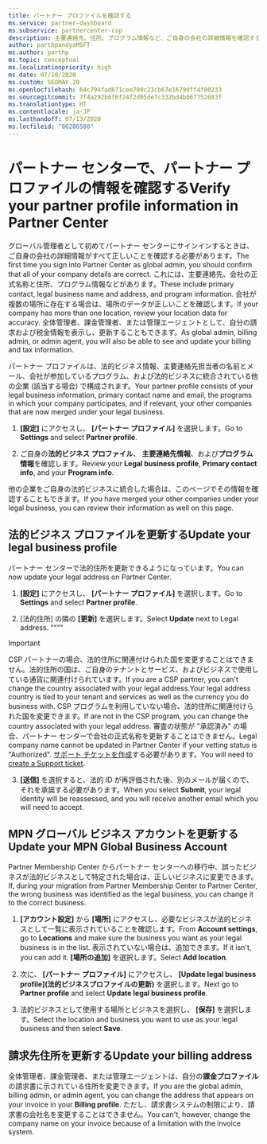 ```yaml
---
title: パートナー プロファイルを確認する
ms.service: partner-dashboard
ms.subservice: partnercenter-csp
description: 主要連絡先、住所、プログラム情報など、ご自身の会社の詳細情報を確認する方法について説明します。 また、法的住所や請求先住所を更新することもできます。
author: parthpandyaMSFT
ms.author: parthp
ms.topic: conceptual
ms.localizationpriority: high
ms.date: 07/10/2020
ms.custom: SEOMAY.20
ms.openlocfilehash: 64c794fad671cee780c23cb67e1679dff4f00233
ms.sourcegitcommit: 7f4a292b6f6f24f2d05de7c332bd4b067752683f
ms.translationtype: HT
ms.contentlocale: ja-JP
ms.lasthandoff: 07/13/2020
ms.locfileid: "86286580"
---
```

# <a name="verify-your-partner-profile-information-in-partner-center"></a><span data-ttu-id="8608a-104">パートナー センターで、パートナー プロファイルの情報を確認する</span><span class="sxs-lookup"><span data-stu-id="8608a-104">Verify your partner profile information in Partner Center</span></span>

<span data-ttu-id="8608a-105">グローバル管理者として初めてパートナー センターにサインインするときは、ご自身の会社の詳細情報がすべて正しいことを確認する必要があります。</span><span class="sxs-lookup"><span data-stu-id="8608a-105">The first time you sign into Partner Center as global admin, you should confirm that all of your company details are correct.</span></span> <span data-ttu-id="8608a-106">これには、主要連絡先、会社の正式名称と住所、プログラム情報などがあります。</span><span class="sxs-lookup"><span data-stu-id="8608a-106">These include primary contact, legal business name and address, and program information.</span></span> <span data-ttu-id="8608a-107">会社が複数の場所に存在する場合は、場所のデータが正しいことを確認します。</span><span class="sxs-lookup"><span data-stu-id="8608a-107">If your company has more than one location, review your location data for accuracy.</span></span> <span data-ttu-id="8608a-108">全体管理者、課金管理者、または管理エージェントとして、自分の請求および税金情報を表示し、更新することもできます。</span><span class="sxs-lookup"><span data-stu-id="8608a-108">As global admin, billing admin, or admin agent, you will also be able to see and update your billing and tax information.</span></span>

<span data-ttu-id="8608a-109">パートナー プロファイルは、法的ビジネス情報、主要連絡先担当者の名前とメール、会社が参加しているプログラム、および法的ビジネスに統合されている他の企業 (該当する場合) で構成されます。</span><span class="sxs-lookup"><span data-stu-id="8608a-109">Your partner profile consists of your legal business information, primary contact name and email, the programs in which your company participates, and if relevant, your other companies that are now merged under your legal business.</span></span>

1. <span data-ttu-id="8608a-110">**[設定]** にアクセスし、 **[パートナー プロファイル]** を選択します。</span><span class="sxs-lookup"><span data-stu-id="8608a-110">Go to **Settings** and select **Partner profile**.</span></span>

2. <span data-ttu-id="8608a-111">ご自身の**法的ビジネス プロファイル**、 **主要連絡先情報**、および**プログラム情報**を確認します。</span><span class="sxs-lookup"><span data-stu-id="8608a-111">Review your **Legal business profile**, **Primary contact info**, and your **Program info**.</span></span>

<span data-ttu-id="8608a-112">他の企業をご自身の法的ビジネスに統合した場合は、このページでその情報を確認することもできます。</span><span class="sxs-lookup"><span data-stu-id="8608a-112">If you have merged your other companies under your legal business, you can review their information as well on this page.</span></span>

## <a name="update-your-legal-business-profile"></a><span data-ttu-id="8608a-113">法的ビジネス プロファイルを更新する</span><span class="sxs-lookup"><span data-stu-id="8608a-113">Update your legal business profile</span></span>

<span data-ttu-id="8608a-114">パートナー センターで法的住所を更新できるようになっています。</span><span class="sxs-lookup"><span data-stu-id="8608a-114">You can now update your legal address on Partner Center.</span></span>

1. <span data-ttu-id="8608a-115">**[設定]** にアクセスし、 **[パートナー プロファイル]** を選択します。</span><span class="sxs-lookup"><span data-stu-id="8608a-115">Go to **Settings** and select **Partner profile**.</span></span> 

2. <span data-ttu-id="8608a-116">[法的住所] の隣の **[更新]** を選択します。</span><span class="sxs-lookup"><span data-stu-id="8608a-116">Select **Update** next to Legal address.</span></span> <span data-ttu-id="8608a-117">""</span><span class="sxs-lookup"><span data-stu-id="8608a-117">""</span></span>

>[!Important]
><span data-ttu-id="8608a-118">CSP パートナーの場合、法的住所に関連付けられた国を変更することはできません。法的住所の国は、ご自身のテナントとサービス、およびビジネスで使用している通貨に関連付けられています。</span><span class="sxs-lookup"><span data-stu-id="8608a-118">If you are a CSP partner, you can't change the country associated with your legal address.Your legal address country is tied to your tenant and services as well as the currency you do business with.</span></span> <span data-ttu-id="8608a-119">CSP プログラムを利用していない場合、法的住所に関連付けられた国を変更できます。</span><span class="sxs-lookup"><span data-stu-id="8608a-119">If are not in the CSP program, you can change the country associated with your legal address.</span></span> <span data-ttu-id="8608a-120">審査の状態が "承認済み" の場合、パートナー センターで会社の正式名称を更新することはできません。</span><span class="sxs-lookup"><span data-stu-id="8608a-120">Legal company name cannot be updated in Partner Center if your vetting status is "Authorized".</span></span> <span data-ttu-id="8608a-121">[サポート チケットを作成](https://partner.microsoft.com/dashboard/support/csp/servicerequests/create?stage=2&topicid=eb74583c-61b3-2124-bffc-00920e0ae772)する必要があります。</span><span class="sxs-lookup"><span data-stu-id="8608a-121">You will need to [create a Support ticket](https://partner.microsoft.com/dashboard/support/csp/servicerequests/create?stage=2&topicid=eb74583c-61b3-2124-bffc-00920e0ae772).</span></span>

3. <span data-ttu-id="8608a-122">**[送信]** を選択すると、法的 ID が再評価された後、別のメールが届くので、それを承諾する必要があります。</span><span class="sxs-lookup"><span data-stu-id="8608a-122">When you select **Submit**, your legal identity will be reassessed, and you will receive another email which you will need to accept.</span></span>

## <a name="update-your-mpn-global-business-account"></a><span data-ttu-id="8608a-123">MPN グローバル ビジネス アカウントを更新する</span><span class="sxs-lookup"><span data-stu-id="8608a-123">Update your MPN Global Business Account</span></span>

<span data-ttu-id="8608a-124">Partner Membership Center からパートナー センターへの移行中、誤ったビジネスが法的ビジネスとして特定された場合は、正しいビジネスに変更できます。</span><span class="sxs-lookup"><span data-stu-id="8608a-124">If, during your migration from Partner Membership Center to Partner Center, the wrong business was identified as the legal business, you can change it to the correct business.</span></span>

1. <span data-ttu-id="8608a-125">**[アカウント設定]** から **[場所]** にアクセスし、必要なビジネスが法的ビジネスとして一覧に表示されていることを確認します。</span><span class="sxs-lookup"><span data-stu-id="8608a-125">From **Account settings**, go to **Locations** and make sure the business you want as your legal business is in the list.</span></span> <span data-ttu-id="8608a-126">表示されていない場合は、追加できます。</span><span class="sxs-lookup"><span data-stu-id="8608a-126">If it isn't, you can add it.</span></span> <span data-ttu-id="8608a-127">**[場所の追加]** を選択します。</span><span class="sxs-lookup"><span data-stu-id="8608a-127">Select **Add location**.</span></span>

2. <span data-ttu-id="8608a-128">次に、 **[パートナー プロファイル]** にアクセスし、 **[Update legal business profile]\(法的ビジネスプロファイルの更新\)** を選択します。</span><span class="sxs-lookup"><span data-stu-id="8608a-128">Next go to **Partner profile** and select **Update legal business profile**.</span></span>

3. <span data-ttu-id="8608a-129">法的ビジネスとして使用する場所とビジネスを選択し、 **[保存]** を選択します。</span><span class="sxs-lookup"><span data-stu-id="8608a-129">Select the location and business you want to use as your legal business and then select **Save**.</span></span>

## <a name="update-your-billing-address"></a><span data-ttu-id="8608a-130">請求先住所を更新する</span><span class="sxs-lookup"><span data-stu-id="8608a-130">Update your billing address</span></span>

<span data-ttu-id="8608a-131">全体管理者、課金管理者、または管理エージェントは、自分の**課金プロファイル**の請求書に示されている住所を変更できます。</span><span class="sxs-lookup"><span data-stu-id="8608a-131">If you are the global admin, billing admin, or admin agent, you can change the address that appears on your invoice in your **Billing profile**.</span></span> <span data-ttu-id="8608a-132">ただし、請求書システムの制限により、請求書の会社名を変更することはできません。</span><span class="sxs-lookup"><span data-stu-id="8608a-132">You can't, however, change the company name on your invoice because of a limitation with the invoice system.</span></span>

 


